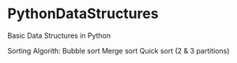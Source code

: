 # PythonDataStructures
Basic Data Structures in Python

Sorting Algorith:
  Bubble sort
  Merge sort
  Quick sort (2 & 3 partitions)
